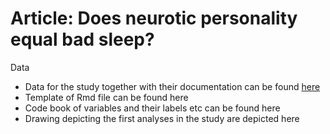 # Article: Does neurotic personality equal bad sleep? 
Data
- Data for the study together with their documentation can be found [here]([url](https://gitlab.oushi.upol.cz/eliska.zilvarova/article-bad-sleep-and-neuroticism#:~:text=can%20be%20found-,here,-Template%20of%20Rmd))
- Template of Rmd file can be found here
- Code book of variables and their labels etc can be found here
- Drawing depicting the first analyses in the study are depicted here
